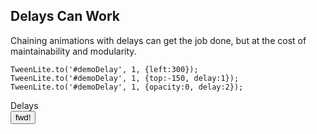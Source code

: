 ## Delays Can Work

Chaining animations with delays can get the job done, but at the cost of maintainability and modularity.

```
TweenLite.to('#demoDelay', 1, {left:300});
TweenLite.to('#demoDelay', 1, {top:-150, delay:1});
TweenLite.to('#demoDelay', 1, {opacity:0, delay:2});
```
<div class="demo">
    <div id="demoDelay" class="target demoDelay black wide">Delays</div>
</div>
<button class="btn" id="demoDelay-btn">fwd!</button>
